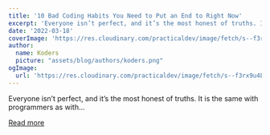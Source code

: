 ```yaml
---
title: '10 Bad Coding Habits You Need to Put an End to Right Now'
excerpt: 'Everyone isn’t perfect, and it’s the most honest of truths. It is the same with programmers as with...'
date: '2022-03-18'
coverImage: 'https://res.cloudinary.com/practicaldev/image/fetch/s--f3rx9u4L--/c_imagga_scale,f_auto,fl_progressive,h_420,q_auto,w_1000/https://dev-to-uploads.s3.amazonaws.com/uploads/articles/8zjq8d0oyn579nm89mhc.jpg'
author:
  name: Koders
  picture: "assets/blog/authors/koders.png"
ogImage:
  url: 'https://res.cloudinary.com/practicaldev/image/fetch/s--f3rx9u4L--/c_imagga_scale,f_auto,fl_progressive,h_420,q_auto,w_1000/https://dev-to-uploads.s3.amazonaws.com/uploads/articles/8zjq8d0oyn579nm89mhc.jpg'
---
```


Everyone isn’t perfect, and it’s the most honest of truths. It is the same with programmers as with...

[Read more](https://dev.to/muthuannamalai12/10-bad-coding-habits-you-need-to-put-an-end-to-right-now-363b)
